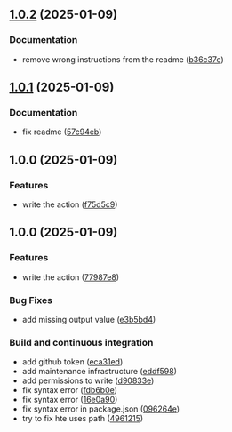 ## [1.0.2](https://github.com/DanySK/action-drop-ossrh-staging-repo/compare/1.0.1...1.0.2) (2025-01-09)

### Documentation

* remove wrong instructions from the readme ([b36c37e](https://github.com/DanySK/action-drop-ossrh-staging-repo/commit/b36c37ec35df23a9456b55540df21700c06d5f31))

## [1.0.1](https://github.com/DanySK/action-drop-ossrh-staging-repo/compare/1.0.0...1.0.1) (2025-01-09)

### Documentation

* fix readme ([57c94eb](https://github.com/DanySK/action-drop-ossrh-staging-repo/commit/57c94eb1dcb0b627b946f3ddfca3b668e1ac8403))

## 1.0.0 (2025-01-09)

### Features

* write the action ([f75d5c9](https://github.com/DanySK/action-drop-ossrh-staging-repo/commit/f75d5c991d33d988e3f73218fac3ad2b2dce512d))

## 1.0.0 (2025-01-09)

### Features

* write the action ([77987e8](https://github.com/DanySK/action-create-ossrh-staging-repo/commit/77987e8c1a6c41211ae9ed9cc34aa826a44ca3b2))

### Bug Fixes

* add missing output value ([e3b5bd4](https://github.com/DanySK/action-create-ossrh-staging-repo/commit/e3b5bd4cffdc0f20a2ad686bf3b0bd6bf71c5d08))

### Build and continuous integration

* add github token ([eca31ed](https://github.com/DanySK/action-create-ossrh-staging-repo/commit/eca31edf80e86d5f778c931454b75798ab80a4ce))
* add maintenance infrastructure ([eddf598](https://github.com/DanySK/action-create-ossrh-staging-repo/commit/eddf598904d4fe618436f3f3824c25c3ce2ba7f3))
* add permissions to write ([d90833e](https://github.com/DanySK/action-create-ossrh-staging-repo/commit/d90833ee1b57f1350068f25d397ee74ffdb763ea))
* fix syntax error ([fdb6b0e](https://github.com/DanySK/action-create-ossrh-staging-repo/commit/fdb6b0ee6f75bb63ea7cfb847adf91fbdd4adb01))
* fix syntax error ([16e0a90](https://github.com/DanySK/action-create-ossrh-staging-repo/commit/16e0a90c3177cd26a64757d6c7599c00294842c5))
* fix syntax error in package.json ([096264e](https://github.com/DanySK/action-create-ossrh-staging-repo/commit/096264e95770faf2921f7f70de9ebbe9a7557c59))
* try to fix hte uses path ([4961215](https://github.com/DanySK/action-create-ossrh-staging-repo/commit/496121581409b0d5d1ccc5036e9d1946a8ad2310))
